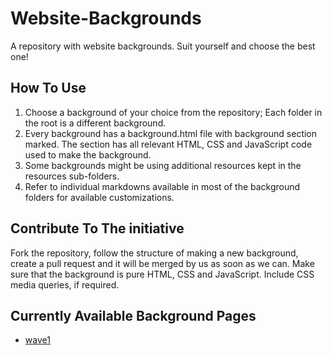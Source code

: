 # Website-Backgrounds
A repository with website backgrounds. Suit yourself and choose the best one!

## How To Use
1. Choose a background of your choice from the repository; Each folder in the root is a different background.
2. Every background has a background.html file with background section marked. The section has all relevant HTML, CSS and JavaScript code used to make the background.
3. Some backgrounds might be using additional resources kept in the resources sub-folders.
4. Refer to individual markdowns available in most of the background folders for available customizations.

## Contribute To The initiative
Fork the repository, follow the structure of making a new background, create a pull request and it will be merged by us as soon as we can. Make sure that the background is pure HTML, CSS and JavaScript. Include CSS media queries, if required.

## Currently Available Background Pages
* [wave1](http://webackgrounds.devus.org/wave1)

